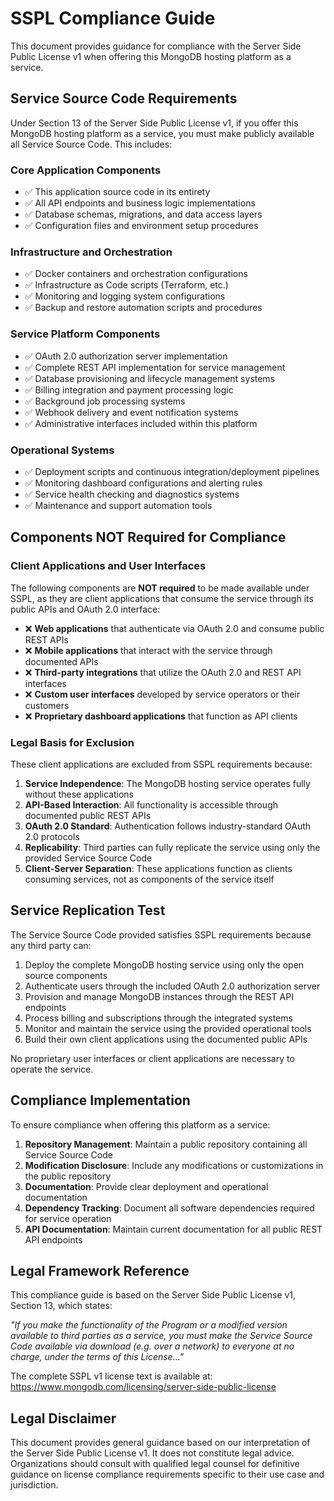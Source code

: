 # SSPL Compliance Guide

This document provides guidance for compliance with the Server Side Public License v1 when offering this MongoDB hosting platform as a service.

## Service Source Code Requirements

Under Section 13 of the Server Side Public License v1, if you offer this MongoDB hosting platform as a service, you must make publicly available all Service Source Code. This includes:

### Core Application Components
- ✅ This application source code in its entirety
- ✅ All API endpoints and business logic implementations
- ✅ Database schemas, migrations, and data access layers
- ✅ Configuration files and environment setup procedures

### Infrastructure and Orchestration
- ✅ Docker containers and orchestration configurations
- ✅ Infrastructure as Code scripts (Terraform, etc.)
- ✅ Monitoring and logging system configurations
- ✅ Backup and restore automation scripts and procedures

### Service Platform Components
- ✅ OAuth 2.0 authorization server implementation
- ✅ Complete REST API implementation for service management
- ✅ Database provisioning and lifecycle management systems
- ✅ Billing integration and payment processing logic
- ✅ Background job processing systems
- ✅ Webhook delivery and event notification systems
- ✅ Administrative interfaces included within this platform

### Operational Systems
- ✅ Deployment scripts and continuous integration/deployment pipelines
- ✅ Monitoring dashboard configurations and alerting rules
- ✅ Service health checking and diagnostics systems
- ✅ Maintenance and support automation tools

## Components NOT Required for Compliance

### Client Applications and User Interfaces
The following components are **NOT required** to be made available under SSPL, as they are client applications that consume the service through its public APIs and OAuth 2.0 interface:

- ❌ **Web applications** that authenticate via OAuth 2.0 and consume public REST APIs
- ❌ **Mobile applications** that interact with the service through documented APIs
- ❌ **Third-party integrations** that utilize the OAuth 2.0 and REST API interfaces
- ❌ **Custom user interfaces** developed by service operators or their customers
- ❌ **Proprietary dashboard applications** that function as API clients

### Legal Basis for Exclusion
These client applications are excluded from SSPL requirements because:

1. **Service Independence**: The MongoDB hosting service operates fully without these applications
2. **API-Based Interaction**: All functionality is accessible through documented public REST APIs
3. **OAuth 2.0 Standard**: Authentication follows industry-standard OAuth 2.0 protocols
4. **Replicability**: Third parties can fully replicate the service using only the provided Service Source Code
5. **Client-Server Separation**: These applications function as clients consuming services, not as components of the service itself

## Service Replication Test

The Service Source Code provided satisfies SSPL requirements because any third party can:

1. Deploy the complete MongoDB hosting service using only the open source components
2. Authenticate users through the included OAuth 2.0 authorization server
3. Provision and manage MongoDB instances through the REST API endpoints
4. Process billing and subscriptions through the integrated systems
5. Monitor and maintain the service using the provided operational tools
6. Build their own client applications using the documented public APIs

No proprietary user interfaces or client applications are necessary to operate the service.

## Compliance Implementation

To ensure compliance when offering this platform as a service:

1. **Repository Management**: Maintain a public repository containing all Service Source Code
2. **Modification Disclosure**: Include any modifications or customizations in the public repository
3. **Documentation**: Provide clear deployment and operational documentation
4. **Dependency Tracking**: Document all software dependencies required for service operation
5. **API Documentation**: Maintain current documentation for all public REST API endpoints

## Legal Framework Reference

This compliance guide is based on the Server Side Public License v1, Section 13, which states:

*"If you make the functionality of the Program or a modified version available to third parties as a service, you must make the Service Source Code available via download (e.g. over a network) to everyone at no charge, under the terms of this License..."*

The complete SSPL v1 license text is available at:
https://www.mongodb.com/licensing/server-side-public-license

## Legal Disclaimer

This document provides general guidance based on our interpretation of the Server Side Public License v1. It does not constitute legal advice. Organizations should consult with qualified legal counsel for definitive guidance on license compliance requirements specific to their use case and jurisdiction.
